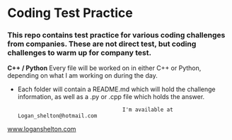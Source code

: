 # Coding Test Practice
### This repo contains test practice for various coding challenges from companies. These are not direct test, but coding challenges to warm up for company test.

**C++ / Python**
Every file will be worked on in either C++ or Python, depending on what I am working on during the day.
- Each folder will contain a README.md which will hold the challenge information, as well as a .py or .cpp file which holds the answer. 


                                       I'm available at Logan_shelton@hotmail.com
                                       
www.loganshelton.com
